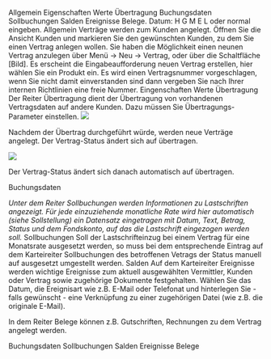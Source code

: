 Allgemein Eigenschaften Werte Übertragung Buchungsdaten Sollbuchungen Salden Ereignisse Belege.
Datum: H G   M   E  L  oder normal eingeben.
Allgemein
Verträge werden zum Kunden angelegt. Öffnen Sie die Ansicht Kunden und markieren Sie den gewünschten Kunden, zu dem Sie einen Vertrag anlegen wollen. Sie haben die Möglichkeit einen neunen Vertrag anzulegen über Menü → Neu → Vertrag, oder über die Schaltfläche [Bild].
Es erscheint die Eingabeaufforderung neuen Vertrag erstellen, hier wählen Sie ein Produkt ein. Es wird einen Vertragsnummer vorgeschlagen, wenn Sie nicht damit einverstanden sind dann vergeben Sie nach Ihrer internen Richtlinien eine freie Nummer.
Eingenschaften 
Werte 
Übertragung
Der Reiter Übertragung dient der Übertragung von vorhandenen Vertragsdaten auf andere Kunden.
Dazu müssen Sie Übertragungs-Parameter einstellen.
![](http://xpecto.github.io/docs/img/img_1418992717795.png)

Nachdem der Übertrag durchgeführt würde, werden neue Verträge angelegt. Der Vertrag-Status ändert sich auf übertragen.

![](http://xpecto.github.io/docs/img/img_1418993023788.png)

Der Vertrag-Status ändert sich danach automatisch auf übertragen.

Buchungsdaten

*Unter dem Reiter Sollbuchungen werden Informationen zu Lastschriften angezeigt. Für jede einzuziehende monatliche Rate wird hier automatisch (siehe Sollstellung) ein Datensatz eingetragen mit Datum, Text, Betrag, Status und dem Fondskonto, auf das die Lastschrift eingezogen werden soll.* 
Sollbuchungen
Soll der Lastschrifteinzug bei einem Vertrag für eine  Monatsrate ausgesetzt werden, so muss bei dem entsprechende Eintrag auf dem Karteireiter Sollbuchungen des betroffenen Vetrags der Status manuell auf ausgesetzt umgestellt werden.
Salden
Auf dem Karteireiter Ereignisse werden wichtige Ereignisse zum aktuell ausgewählten Vermittler, Kunden oder Vertrag sowie zugehörige Dokumente festgehalten. Wählen Sie das Datum, die Ereignisart wie z.B. E-Mail oder Telefonat und hinterlegen Sie - falls gewünscht - eine Verknüpfung zu einer zugehörigen Datei (wie z.B. die originale E-Mail).

In dem Reiter Belege können z.B. Gutschriften, Rechnungen zu dem Vertrag angelegt werden.

 Buchungsdaten Sollbuchungen Salden Ereignisse Belege
